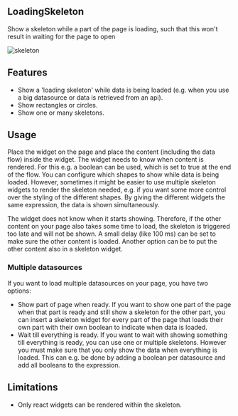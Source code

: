 ## LoadingSkeleton
Show a skeleton while a part of the page is loading, such that this won't result in waiting for the page to open

![skeleton](https://user-images.githubusercontent.com/10990959/155714524-708020f3-d4a4-4d2b-aeb8-e0b30510cde0.gif)

## Features
- Show a 'loading skeleton' while data is being loaded (e.g. when you use a big datasource or data is retrieved from an api).
- Show rectangles or circles.
- Show one or many skeletons.

## Usage
Place the widget on the page and place the content (including the data flow) inside the widget. The widget needs to know when content is rendered. For this e.g. a boolean can be used, which is set to true at the end of the flow. You can configure which shapes to show while data is being loaded. However, sometimes it might be easier to use multiple skeleton widgets to render the skeleton needed, e.g. if you want some more control over the styling of the different shapes. By giving the different widgets the same expression, the data is shown simultaneously.

The widget does not know when it starts showing. Therefore, if the other content on your page also takes some time to load, the skeleton is triggered too late and will not be shown. A small delay (like 100 ms) can be set to make sure the other content is loaded. Another option can be to put the other content also in a skeleton widget.

### Multiple datasources
If you want to load multiple datasources on your page, you have two options:
- Show part of page when ready.
If you want to show one part of the page when that part is ready and still show a skeleton for the other part, you can insert a skeleton widget for every part of the page that loads their own part with their own boolean to indicate when data is loaded.
- Wait till everything is ready.
If you want to wait with showing something till everything is ready, you can use one or multiple skeletons. However you must make sure that you only show the data when everything is loaded. This can e.g. be done by adding a boolean per datasource and add all booleans to the expression. 

## Limitations
- Only react widgets can be rendered within the skeleton.
